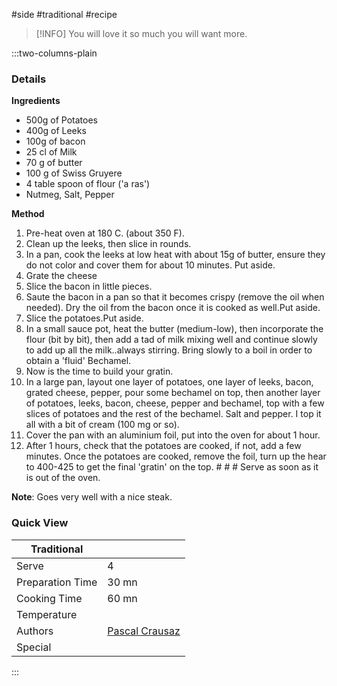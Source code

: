 #side #traditional #recipe

> [!INFO]
> You will love it so much you will want more.

:::two-columns-plain

### Details
**Ingredients**

- 500g of Potatoes
- 400g of Leeks
- 100g of bacon
- 25 cl of Milk
- 70 g of butter
- 100 g of Swiss Gruyere
- 4 table spoon of flour ('a ras')
- Nutmeg, Salt, Pepper


**Method**

1. Pre-heat oven at 180 C. (about 350 F).
2. Clean up the leeks, then slice in rounds.
3. In a pan, cook the leeks at low heat with about 15g of butter, ensure they do not color and cover them for about 10 minutes. Put aside.
4. Grate the cheese
5. Slice the bacon in little pieces.
6. Saute the bacon in a pan so that it becomes crispy (remove the oil when needed). Dry the oil from the bacon once it is cooked as well.Put aside.
7. Slice the potatoes.Put aside.
8. In a small sauce pot, heat the butter (medium-low), then incorporate the flour (bit by bit), then add a tad of milk mixing well and continue slowly to add up all the milk..always stirring. Bring slowly to a boil in order to obtain a 'fluid' Bechamel.
9. Now is the time to build your gratin.
10. In a large pan, layout one layer of potatoes, one layer of leeks, bacon, grated cheese, pepper, pour some bechamel on top, then another layer of potatoes, leeks, bacon, cheese, pepper and bechamel, top with a few slices of potatoes and the rest of the bechamel. Salt and pepper. I top it all with a bit of cream (100 mg or so).
11. Cover the pan with an aluminium foil, put into the oven for about 1 hour.
12. After 1 hours, check that the potatoes are cooked, if not, add a few minutes. Once the potatoes are cooked, remove the foil, turn up the hear to 400-425 to get the final 'gratin' on the top. # # # Serve as soon as it is out of the oven.

**Note**: Goes very well with a nice steak.



### Quick View
| Traditional      |                                                |
| ---------------- | ---------------------------------------------- |
| Serve            | 4                                              |
| Preparation Time | 30 mn                                          |
| Cooking Time     | 60 mn                                          |
| Temperature      |                                                |
| Authors          | [Pascal Crausaz](mailto:pascal@askpascal.com)  |
| Special          |                                                |

:::

